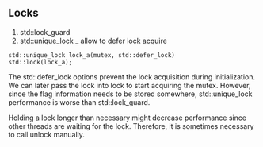 ## Locks
1. std::lock_guard
2. std::unique_lock
_ allow to defer lock acquire
```
std::unique_lock lock_a(mutex, std::defer_lock)
std::lock(lock_a);
```
The std::defer_lock options prevent the lock acquisition during initialization. We can later pass the lock into lock to start acquiring the mutex. However, since the flag information needs to be stored somewhere, std::unique_lock performance is worse than std::lock_guard.

Holding a lock longer than necessary might decrease performance since other threads are waiting for the lock. Therefore, it is sometimes necessary to call unlock manually.

